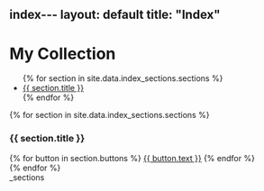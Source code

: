 index---
layout: default
title: "Index"
---

<h1>My Collection</h1>

<!-- In-Page Navigation Menu -->
<nav class="in-page-nav">
  <ul>
    {% for section in site.data.index_sections.sections %}
      <li><a href="#{{ section.id }}">{{ section.title }}</a></li>
    {% endfor %}
  </ul>
</nav>

<div class="index-scroll-container">
  {% for section in site.data.index_sections.sections %}
    <section id="{{ section.id }}">
      <h3>{{ section.title }}</h3>
      <div class="button-container">
        {% for button in section.buttons %}
          <a class="button" href="{{ button.url }}" target="_blank">{{ button.text }}</a>
        {% endfor %}
      </div>
    </section>
  {% endfor %}
</div>
_sections